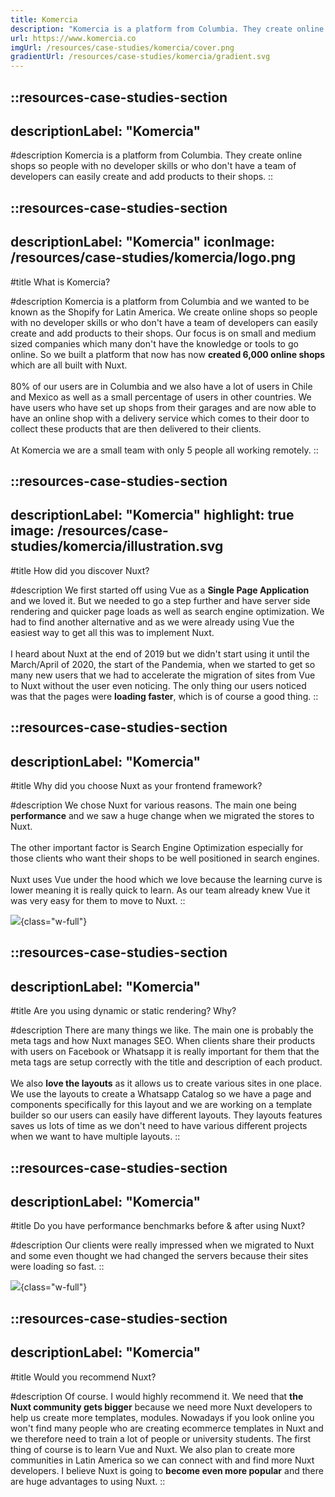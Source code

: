 ```yaml
---
title: Komercia
description: "Komercia is a platform from Columbia. They create online shops so people can easily create and add products to their shops."
url: https://www.komercia.co
imgUrl: /resources/case-studies/komercia/cover.png
gradientUrl: /resources/case-studies/komercia/gradient.svg
---
```


::resources-case-studies-section
---
descriptionLabel: "Komercia"
---

#description
Komercia is a platform from Columbia. They create online shops so people with no developer skills or who don't have a team of developers can easily create and add products to their shops.
::

::resources-case-studies-section
---
descriptionLabel: "Komercia"
iconImage: /resources/case-studies/komercia/logo.png
---

#title
What is Komercia?

#description
Komercia is a platform from Columbia and we wanted to be known as the Shopify for Latin America. We create online shops so people with no developer skills or who don't have a team of developers can easily create and add products to their shops. Our focus is on small and medium sized companies which many don't have the knowledge or tools to go online. So we built a platform that now has now **created 6,000 online shops** which are all built with Nuxt.
<br><br>
80% of our users are in Columbia and we also have a lot of users in Chile and Mexico as well as a small percentage of users in other countries. We have users who have set up shops from their garages and are now able to have an online shop with a delivery service which comes to their door to collect these products that are then delivered to their clients.
<br><br>
At Komercia we are a small team with only 5 people all working remotely.
::

::resources-case-studies-section
---
descriptionLabel: "Komercia"
highlight: true
image: /resources/case-studies/komercia/illustration.svg
---

#title
How did you discover Nuxt?

#description
We first started off using Vue as a **Single Page Application** and we loved it. But we needed to go a step further and have server side rendering and quicker page loads as well as search engine optimization. We had to find another alternative and as we were already using Vue the easiest way to get all this was to implement Nuxt.
<br><br>
I heard about Nuxt at the end of 2019 but we didn't start using it until the March/April of 2020, the start of the Pandemia, when we started to get so many new users that we had to accelerate the migration of sites from Vue to Nuxt without the user even noticing. The only thing our users noticed was that the pages were **loading faster**, which is of course a good thing.
::

::resources-case-studies-section
---
descriptionLabel: "Komercia"
---

#title
Why did you choose Nuxt as your frontend framework?

#description
We chose Nuxt for various reasons. The main one being **performance** and we saw a huge change when we migrated the stores to Nuxt.
<br><br>
The other important factor is Search Engine Optimization especially for those clients who want their shops to be well positioned in search engines.
<br><br>
Nuxt uses Vue under the hood which we love because the learning curve is lower meaning it is really quick to learn. As our team already knew Vue it was very easy for them to move to Nuxt.
::

![](/resources/case-studies/komercia/section1.png){class="w-full"}

::resources-case-studies-section
---
descriptionLabel: "Komercia"
---

#title
Are you using dynamic or static rendering? Why?

#description
There are many things we like. The main one is probably the meta tags and how Nuxt manages SEO. When clients share their products with users on Facebook or Whatsapp it is really important for them that the meta tags are setup correctly with the title and description of each product.
<br><br>
We also **love the layouts** as it allows us to create various sites in one place. We use the layouts to create a Whatsapp Catalog so we have a page and components specifically for this layout and we are working on a template builder so our users can easily have different layouts. They layouts features saves us lots of time as we don't need to have various different projects when we want to have multiple layouts.
::

::resources-case-studies-section
---
descriptionLabel: "Komercia"
---

#title
Do you have performance benchmarks before & after using Nuxt?

#description
Our clients were really impressed when we migrated to Nuxt and some even thought we had changed the servers because their sites were loading so fast.
::

![](/resources/case-studies/komercia/section2.png){class="w-full"}

::resources-case-studies-section
---
descriptionLabel: "Komercia"
---

#title
Would you recommend Nuxt?

#description
Of course. I would highly recommend it. We need that **the Nuxt community gets bigger** because we need more Nuxt developers to help us create more templates, modules. Nowadays if you look online you won't find many people who are creating ecommerce templates in Nuxt and we therefore need to train a lot of people or university students. The first thing of course is to learn Vue and Nuxt. We also plan to create more communities in Latin America so we can connect with and find more Nuxt developers. I believe Nuxt is going to **become even more popular** and there are huge advantages to using Nuxt.
::
